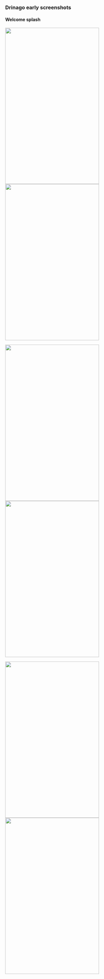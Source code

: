 <h3>Drinago early screenshots</h3>
<h4>Welcome splash</h4>

<img src="http://i.imgur.com/WYQk9pP.png" height="500" width="300"> <img src="http://i.imgur.com/FcMhfvk.png" height="500" width="300">

<img src="http://i.imgur.com/mYxMMzk.png" height="500" width="300"><img src="http://i.imgur.com/ANiZJ8L.jpg" height="500" width="300">

<img src="http://i.imgur.com/0DBEKnJ.png" height="500" width="300"><img src="http://i.imgur.com/aIypUhP.png" height="500" width="300">
